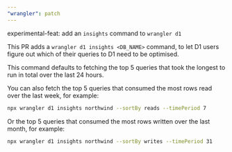 ```yaml
---
"wrangler": patch
---
```


experimental-feat: add an `insights` command to `wrangler d1`

This PR adds a `wrangler d1 insights <DB_NAME>` command, to let D1 users figure out which of their queries to D1 need to be optimised.

This command defaults to fetching the top 5 queries that took the longest to run in total over the last 24 hours.

You can also fetch the top 5 queries that consumed the most rows read over the last week, for example:

```bash
npx wrangler d1 insights northwind --sortBy reads --timePeriod 7
```

Or the top 5 queries that consumed the most rows written over the last month, for example:

```bash
npx wrangler d1 insights northwind --sortBy writes --timePeriod 31
```
